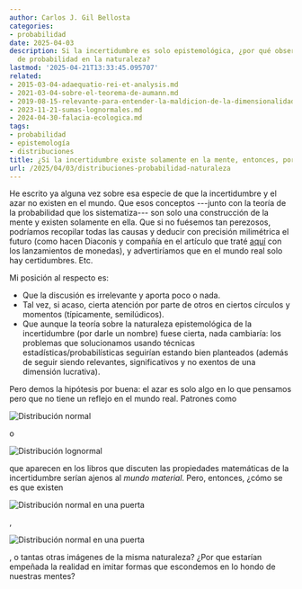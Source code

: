 ```yaml
---
author: Carlos J. Gil Bellosta
categories:
- probabilidad
date: 2025-04-03
description: Si la incertidumbre es solo epistemológica, ¿por qué observamos distribuciones
  de probabilidad en la naturaleza?
lastmod: '2025-04-21T13:33:45.095707'
related:
- 2015-03-04-adaequatio-rei-et-analysis.md
- 2021-03-04-sobre-el-teorema-de-aumann.md
- 2019-08-15-relevante-para-entender-la-maldicion-de-la-dimensionalidad.md
- 2023-11-21-sumas-lognormales.md
- 2024-04-30-falacia-ecologica.md
tags:
- probabilidad
- epistemología
- distribuciones
title: ¿Si la incertidumbre existe solamente en la mente, entonces, por qué...?
url: /2025/04/03/distribuciones-probabilidad-naturaleza
---
```


He escrito ya alguna vez sobre esa especie de que la incertidumbre y el azar no existen en el mundo. Que esos conceptos ---junto con la teoría de la probabilidad que los sistematiza--- son solo una construcción de la mente y existen solamente en ella. Que si no fuésemos tan perezosos, podríamos recopilar todas las causas y deducir con precisión milimétrica el futuro (como hacen Diaconis y compañía en el artículo que traté [aquí](/2018/02/05/lanzamientos-de-moneda-no-es-azar-sino-fisica/) con los lanzamientos de monedas), y advertiríamos que en el mundo real solo hay certidumbres. Etc.

Mi posición al respecto es:
- Que la discusión es irrelevante y aporta poco o nada.
- Tal vez, si acaso, cierta atención por parte de otros en ciertos círculos y momentos (típicamente, semilúdicos).
- Que aunque la teoría sobre la naturaleza epistemológica de la incertidumbre (por darle un nombre) fuese cierta, nada cambiaría: los problemas que solucionamos usando técnicas estadísticas/probabilísticas seguirían estando bien planteados (además de seguir siendo relevantes, significativos y no exentos de una dimensión lucrativa).

Pero demos la hipótesis por buena: el azar es solo algo en lo que pensamos pero que no tiene un reflejo en el mundo real. Patrones como

![Distribución normal](/wp-uploads/2025/dist_01.png#center)

o

![Distribución lognormal](/wp-uploads/2025/dist_02.png#center)

que aparecen en los libros que discuten las propiedades matemáticas de la incertidumbre serían ajenos al _mundo material_. Pero, entonces, ¿cómo se es que existen

![Distribución normal en una puerta](/wp-uploads/2025/dist_03.jpg#center)

,

![Distribución normal en una puerta](/wp-uploads/2025/dist_04.jpg#center)

, o tantas otras imágenes de la misma naturaleza? ¿Por que estarían empeñada la realidad en imitar formas que escondemos en lo hondo de nuestras mentes?